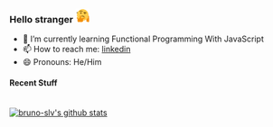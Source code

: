 ### Hello stranger  <img src="giphy-unscreen.gif" width="auto" height="25px">
 
- 🌱 I’m currently learning Functional Programming With JavaScript 
- 📫 How to reach me: [linkedin](https://www.linkedin.com/in/bruno-henrique-ba52151ba/)
- 😄 Pronouns: He/Him

#### Recent Stuff
\
[![bruno-slv's github stats](https://github-readme-stats.vercel.app/api?username=bruno-slv)](https://github.com/bruno-slv/github-readme-stats)

